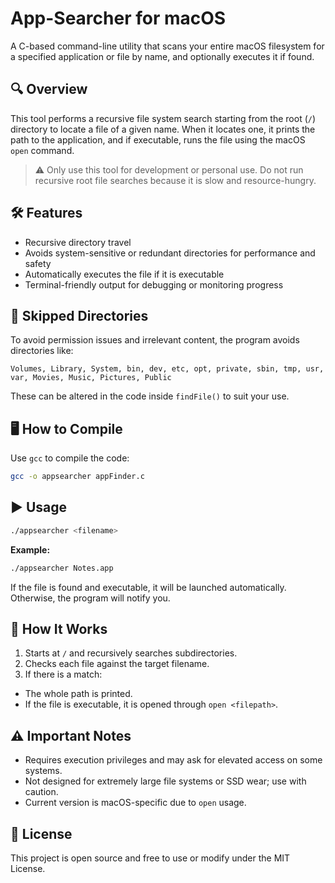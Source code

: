 # App-Searcher for macOS

A C-based command-line utility that scans your entire macOS filesystem for a specified application or file by name, and optionally executes it if found.

## 🔍 Overview

This tool performs a recursive file system search starting from the root (`/`) directory to locate a file of a given name. When it locates one, it prints the path to the application, and if executable, runs the file using the macOS `open` command.

> ⚠️ Only use this tool for development or personal use. Do not run recursive root file searches because it is slow and resource-hungry.

## 🛠️ Features

- Recursive directory travel
- Avoids system-sensitive or redundant directories for performance and safety
- Automatically executes the file if it is executable
- Terminal-friendly output for debugging or monitoring progress

## 📁 Skipped Directories

To avoid permission issues and irrelevant content, the program avoids directories like:

```
Volumes, Library, System, bin, dev, etc, opt, private, sbin, tmp, usr, var, Movies, Music, Pictures, Public
```

These can be altered in the code inside `findFile()` to suit your use.

## 🖥️ How to Compile

Use `gcc` to compile the code:
```bash
gcc -o appsearcher appFinder.c
```

## ▶️ Usage

```bash
./appsearcher <filename>
```

**Example:**
```bash
./appsearcher Notes.app
```

If the file is found and executable, it will be launched automatically. Otherwise, the program will notify you.

## 🧠 How It Works

1. Starts at `/` and recursively searches subdirectories.
2. Checks each file against the target filename.
3. If there is a match:
  - The whole path is printed.
  - If the file is executable, it is opened through `open <filepath>`.

## ⚠️ Important Notes

- Requires execution privileges and may ask for elevated access on some systems.
- Not designed for extremely large file systems or SSD wear; use with caution.
- Current version is macOS-specific due to `open` usage.

## 📄 License

This project is open source and free to use or modify under the MIT License.
